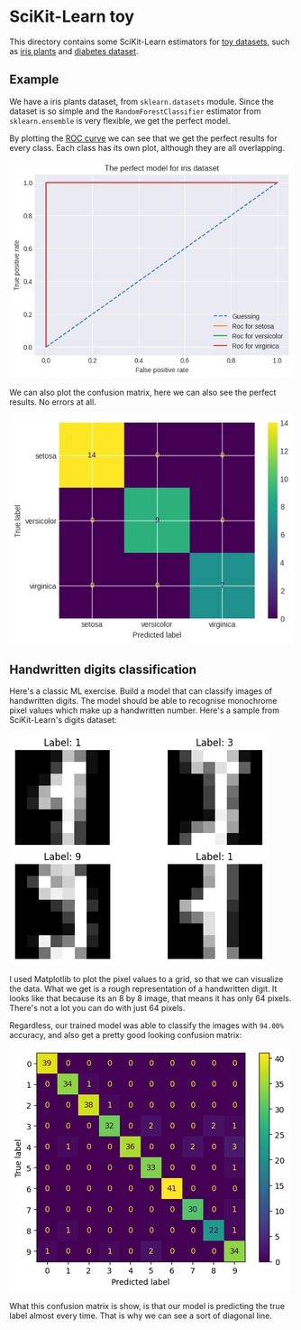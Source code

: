 # SciKit-Learn toy

This directory contains some SciKit-Learn estimators for [toy datasets](https://scikit-learn.org/stable/datasets/toy_dataset.html), such as [iris plants](https://scikit-learn.org/stable/datasets/toy_dataset.html#iris-plants-dataset) and [diabetes dataset](https://scikit-learn.org/stable/datasets/toy_dataset.html#iris-plants-dataset).

## Example

We have a iris plants dataset, from `sklearn.datasets` module. Since the dataset is so simple and the `RandomForestClassifier` estimator from `sklearn.ensemble` is very flexible, we get the perfect model.

By plotting the [ROC curve](https://scikit-learn.org/stable/modules/generated/sklearn.metrics.roc_curve.html) we can see that we get the perfect results for every class. Each class has its own plot, although they are all overlapping.

![ROC curve perfect](./plots/iris-model-roc-perfect.png)

We can also plot the confusion matrix, here we can also see the perfect results. No errors at all.

![Confusion matrix perfect](./plots/iris-model-confmat-perfect.png)

## Handwritten digits classification

Here's a classic ML exercise. Build a model that can classify images of handwritten digits. The model should be able to recognise monochrome pixel values which make up a handwritten number. Here's a sample from SciKit-Learn's digits dataset:

![Digits dataset sample](./plots/digits-dataset-sample.png)

I used Matplotlib to plot the pixel values to a grid, so that we can visualize the data. What we get is a rough representation of a handwritten digit. It looks like that because its an 8 by 8 image, that means it has only 64 pixels. There's not a lot you can do with just 64 pixels.

Regardless, our trained model was able to classify the images with `94.00%` accuracy, and also get a pretty good looking confusion matrix:

![Digits model confusion matrix](./plots/digits-model-confmat.png)

What this confusion matrix is show, is that our model is predicting the true label almost every time. That is why we can see a sort of diagonal line.